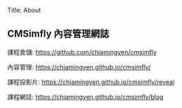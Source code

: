 Title: About

## CMSimfly 內容管理網誌

課程倉儲: <a href="https://github.com/40923126-1/cd2022">https://github.com/chiamingyen/cmsimfly </a>

內容管理: <a href="https://40923126-1/cd2022/">https://chiamingyen.github.io/cmsimfly/ </a>

課程投影片: <a href="https://40923126-1/cd2022/reveal">https://chiamingyen.github.io/cmsimfly/reveal </a>

課程網誌: <a href="https://40923126-1/cd2022/blog">https://chiamingyen.github.io/cmsimfly/blog </a>








